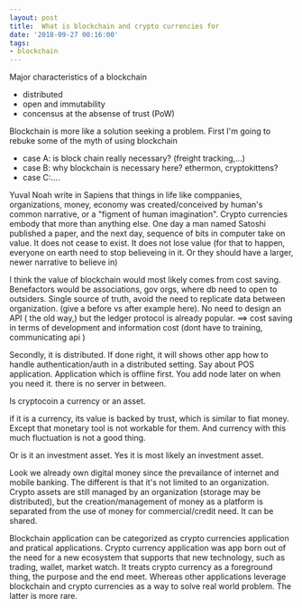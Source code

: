 ```yaml
---
layout: post
title:  What is blockchain and crypto currencies for
date: '2018-09-27 00:16:00'
tags:
- blockchain
---
```


Major characteristics of a blockchain
- distributed
- open and immutability
- concensus at the absense of trust (PoW)


Blockchain is more like a solution seeking a problem.
First I'm going to rebuke some of the myth of using blockchain
- case A: is block chain really necessary? (freight tracking,...)
- case B: why blockchain is necessary here? ethermon, cryptokittens? 
- case C:....

Yuval Noah write in Sapiens that things in life like comppanies, organizations, money, economy was created/conceived by human's common narrative, or a "figment of human imagination". Crypto currencies embody that more than anything else. One day a man named Satoshi published a paper, and the next day, sequence of bits in computer take on value. It does not cease to exist. It does not lose value (for that to happen, everyone on earth need to stop believeing in it. Or they should have a larger, newer narrative to believe in)

I think the value of blockchain would most likely comes from cost saving. Benefactors would be associations, gov orgs, where db need to open to outsiders. Single source of truth, avoid the need to replicate data between organization. (give a before vs after example here). No need to design an API ( the old way,) but the ledger  protocol is already popular. ==> cost saving in terms of development and information cost (dont have to training, communicating api )

Secondly, it is distributed. If done right, it will shows other app how to handle authentication/auth in a distributed setting. Say about POS application. Application which is offline first. You add node later on when you need it. there is no server in between. 


Is cryptocoin a currency or an asset. 

if it is a currency, its value is backed by trust, which is similar to fiat money. Except that monetary tool is not workable for them. And currency with this much fluctuation is not a good thing.

Or is it an investment asset. Yes it is most likely an investment asset. 

Look we already own digital money since the prevailance of internet and mobile banking. The different is that it's not limited to an organization. Crypto assets are still managed by an organization (storage may be distributed), but the creation/management of money as a platform is separated from the use of money for commercial/credit need. It can be shared. 

Blockchain application can be categorized as crypto currencies application and pratical applications. Crypto currency application was app born out of the need for a new ecosystem that supports that new technology, such as trading, wallet, market watch. It treats crypto currency as a foreground thing, the purpose and the end meet. Whereas other applications leverage blockchain and crypto currencies as a way to solve real world problem. The latter is more rare. 

